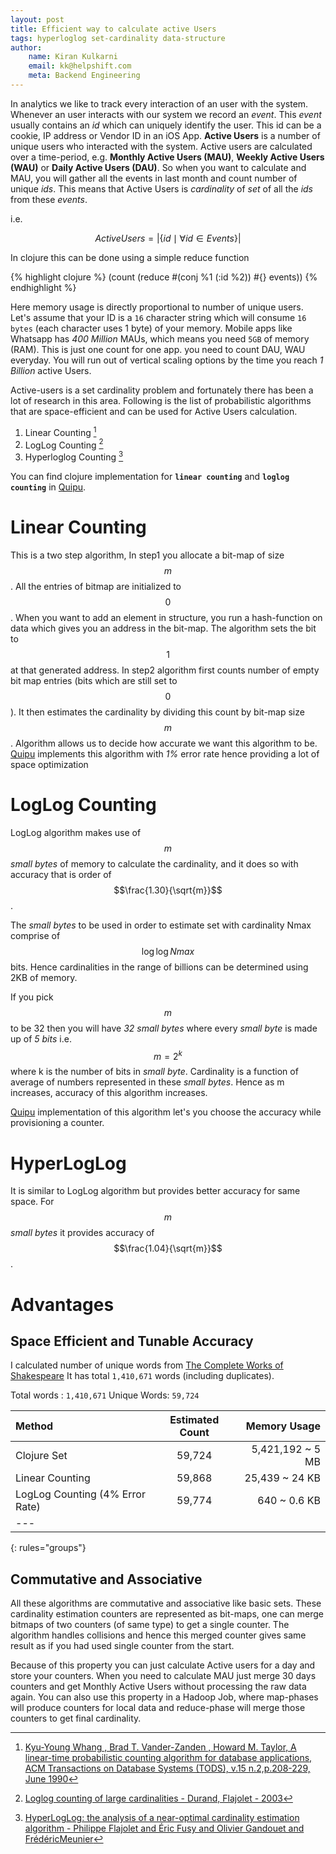 ```yaml
---
layout: post
title: Efficient way to calculate active Users
tags: hyperloglog set-cardinality data-structure
author:
    name: Kiran Kulkarni
    email: kk@helpshift.com
    meta: Backend Engineering
---
```


In analytics we like to track every interaction of an user with the
system. Whenever an user interacts with our system we record an
*event*. This *event* usually contains an *id* which can uniquely
identify the user. This id can be a cookie, IP address or Vendor ID in
an iOS App.  **Active Users** is a number of unique users who
interacted with the system. Active users are calculated over a
time-period, e.g. **Monthly Active Users (MAU)**, **Weekly Active Users
(WAU)** or **Daily Active Users (DAU)**. So when you want to calculate
and MAU, you will gather all the events in last month and count number
of unique *ids*. This means that Active Users is *cardinality* of
*set* of all the *ids* from these *events*.

i.e.

$$
\begin{equation}
Active Users = \left\vert\{id \mid \forall id \in Events\}\right\vert
\end{equation}
$$

In clojure this can be done using a simple reduce function

{% highlight clojure %}
(count
 (reduce #(conj %1 (:id %2))
         #{}
         events))
{% endhighlight %}

Here memory usage is directly proportional to number of unique
users. Let's assume that your ID is a `16` character string which will
consume `16 bytes` (each character uses 1 byte) of your memory.
Mobile apps like Whatsapp has *400 Million* MAUs, which means you need
`5GB` of memory (RAM). This is just one count for one app. you need to
count DAU, WAU everyday. You will run out of vertical scaling options
by the time you reach *1 Billion* active Users.

Active-users is a set cardinality problem and fortunately there has
been a lot of research in this area.  Following is the list of
probabilistic algorithms that are space-efficient and can be used for
Active Users calculation.

1.  Linear Counting [^1]
2.  LogLog Counting [^2]
3.  Hyperloglog Counting [^3]

You can find clojure implementation for **`linear counting`** and
**`loglog counting`** in [Quipu](https://github.com/kirankulkarni/quipu).

# Linear Counting

This is a two step algorithm, In step1 you allocate a bit-map of
size $$m$$. All the entries of bitmap are initialized to $$0$$. When you
want to add an element in structure, you run a hash-function on
data which gives you an address in the bit-map. The algorithm sets
the bit to $$1$$ at that generated address. In step2 algorithm first
counts number of empty bit map entries (bits which are still set to
$$0$$). It then estimates the cardinality by dividing this count by
bit-map size $$m$$.
Algorithm allows us to decide how accurate we want this algorithm to
be. [Quipu](https://github.com/kirankulkarni/quipu) implements this algorithm with *1%* error rate hence
providing a lot of space optimization

# LogLog Counting

LogLog algorithm makes use of $$m$$ *small bytes* of memory to calculate
the cardinality, and it does so with accuracy that is order of
$$\frac{1.30}{\sqrt{m}}$$.

The *small bytes* to be used in order to estimate set with
cardinality Nmax comprise of $$\log{\log{Nmax}}$$ bits. Hence cardinalities
in the range of billions can be determined using 2KB of memory.

If you pick $$m$$ to be 32 then you will have *32 small bytes* where
every *small byte* is made up of *5 bits* i.e. $$m = 2^k$$ where k is the number
of bits in *small byte*. Cardinality is a function of average of
numbers represented in these *small bytes*. Hence as m increases,
accuracy of this algorithm increases.

[Quipu](https://github.com/kirankulkarni/quipu) implementation of this algorithm let's you choose the accuracy
while provisioning a counter.

# HyperLogLog

It is similar to LogLog algorithm but provides better accuracy
for same space. For $$m$$ *small bytes* it provides accuracy of
$$\frac{1.04}{\sqrt{m}}$$.

# Advantages

## Space Efficient and Tunable Accuracy

I calculated number of unique words from [The Complete Works of
Shakespeare](http://www.gutenberg.org/ebooks/100.txt.utf-8) It has total `1,410,671` words (including duplicates).

Total words : `1,410,671`
Unique Words: `59,724`

|Method                           | Estimated Count |Memory Usage      |
|:--------------------------------|:---------------:|-----------------:|
| Clojure Set                     | 59,724          | 5,421,192 ~ 5 MB |
| Linear Counting                 | 59,868          | 25,439 ~ 24 KB   |
| LogLog Counting (4% Error Rate) | 59,774          | 640 ~ 0.6 KB     |
|---
{: rules="groups"}

## Commutative and Associative

All these algorithms are commutative and associative like basic
sets. These cardinality estimation counters are represented as
bit-maps, one can merge bitmaps of two counters (of same type) to
get a single counter. The algorithm handles collisions and hence
this merged counter gives same result as if you had used single
counter from the start.

Because of this property you can just calculate Active users for a
day and store your counters. When you need to calculate MAU just
merge 30 days counters and get Monthly Active Users without processing
the raw data again. You can also use this property in a Hadoop Job,
where map-phases will produce counters for local data and
reduce-phase will merge those counters to get final cardinality.



[^1]: [Kyu-Young Whang , Brad T. Vander-Zanden , Howard M. Taylor, A linear-time probabilistic counting algorithm for database applications, ACM Transactions on Database Systems (TODS), v.15 n.2,p.208-229, June 1990](http://dl.acm.org/citation.cfm?id%3D78925&CFID%3D359353900&CFTOKEN%3D83197792)

[^2]: [Loglog counting of large cardinalities - Durand, Flajolet - 2003](http://algo.inria.fr/flajolet/Publications/DuFl03-LNCS.pdf)

[^3]: [HyperLogLog: the analysis of a near-optimal cardinality estimation algorithm - Philippe Flajolet and Éric Fusy and Olivier Gandouet and FrédéricMeunier](http://algo.inria.fr/flajolet/Publications/FlFuGaMe07.pdf)
